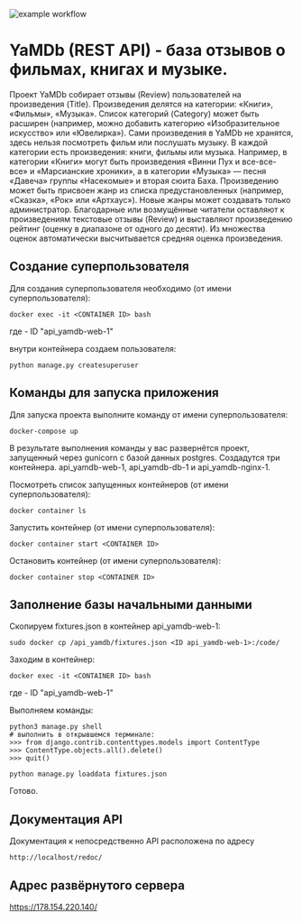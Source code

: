 ![example workflow](https://github.com/komediantto/yamdb_final/actions/workflows/main.yml/badge.svg)

# YaMDb (REST API) - база отзывов о фильмах, книгах и музыке.

Проект YaMDb собирает отзывы (Review) пользователей на произведения (Title). Произведения делятся на категории: «Книги», «Фильмы», «Музыка». Список категорий (Category) может быть расширен (например, можно добавить категорию «Изобразительное искусство» или «Ювелирка»).
Сами произведения в YaMDb не хранятся, здесь нельзя посмотреть фильм или послушать музыку.
В каждой категории есть произведения: книги, фильмы или музыка. Например, в категории «Книги» могут быть произведения «Винни Пух и все-все-все» и «Марсианские хроники», а в категории «Музыка» — песня «Давеча» группы «Насекомые» и вторая сюита Баха. Произведению может быть присвоен жанр из списка предустановленных (например, «Сказка», «Рок» или «Артхаус»). Новые жанры может создавать только администратор.
Благодарные или возмущённые читатели оставляют к произведениям текстовые отзывы (Review) и выставляют произведению рейтинг (оценку в диапазоне от одного до десяти). Из множества оценок автоматически высчитывается средняя оценка произведения.
 
## Создание суперпользователя

Для создания суперпользователя необходимо (от имени суперпользователя):

```
docker exec -it <CONTAINER ID> bash
```
где <CONTAINER ID> - ID "api_yamdb-web-1"


внутри контейнера создаем пользователя:

```
python manage.py createsuperuser
```


## Команды для запуска приложения

Для запуска проекта выполните команду от имени суперпользователя:

```
docker-compose up
```

В результате выполнения команды у вас развернётся проект, запущенный через gunicorn с базой данных postgres.
Создадутся три контейнера. api_yamdb-web-1, api_yamdb-db-1 и api_yamdb-nginx-1.

Посмотреть список запущенных контейнеров (от имени суперпользователя):

```
docker container ls
```

Запустить контейнер (от имени суперпользователя):

```
docker container start <CONTAINER ID>
```

Остановить контейнер (от имени суперпользователя):

```
docker container stop <CONTAINER ID>
```

## Заполнение базы начальными данными

Скопируем fixtures.json в контейнер api_yamdb-web-1:

```
sudo docker cp /api_yamdb/fixtures.json <ID api_yamdb-web-1>:/code/ 
```

Заходим в контейнер:

```
docker exec -it <CONTAINER ID> bash
```
где <CONTAINER ID> - ID "api_yamdb-web-1"


Выполняем команды:

```
python3 manage.py shell  
# выполнить в открывшемся терминале:
>>> from django.contrib.contenttypes.models import ContentType
>>> ContentType.objects.all().delete()
>>> quit()

python manage.py loaddata fixtures.json 
```

Готово.

## Документация API

Документация к непосредственно API расположена по адресу

```
http://localhost/redoc/
```

## Адрес развёрнутого сервера

https://178.154.220.140/

